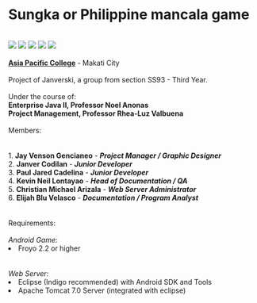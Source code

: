 # Sungka or Philippine mancala game #
<br>
<img src='https://lh4.googleusercontent.com/-LONJfekLB_s/T4ivTov5NaI/AAAAAAAAAGs/oz-DvBMvHlU/s640/Screenshot_2012-04-14-06-49-46.png' />
<img src='https://lh6.googleusercontent.com/-u9MmXAwBMIs/T4ivUUGUb9I/AAAAAAAAAGw/2EE4UdqQWac/s640/Screenshot_2012-04-14-06-49-53.png' />
<img src='https://lh6.googleusercontent.com/-tX53ArPqCFw/T4ivUvtvYkI/AAAAAAAAAG0/LfKoI0uH0BI/s800/Screenshot_2012-04-14-06-50-06.png' />
<img src='https://lh5.googleusercontent.com/-w0EWgu5srSk/T4ivWgeWapI/AAAAAAAAAHE/RnPGdUDsexQ/s800/Screenshot_2012-04-14-06-51-12.png' />
<img src='https://lh3.googleusercontent.com/-WZaYDfYDwmk/T4ivXZm9ZeI/AAAAAAAAAHI/Wg9-JljQWLE/s800/Screenshot_2012-04-14-06-51-26.png' />
<br><br>
<b><a href='http://www.apc.edu.ph'>Asia Pacific College</a></b> - Makati City<br><br>
Project of Janverski, a group from section SS93 -  Third Year.<br><br>
Under the course of:<br>
<b>Enterprise Java II, Professor Noel Anonas</b><br>
<b>Project Management, Professor Rhea-Luz Valbuena</b><br>
<br>
Members:<br>
<br><br>
1. <b>Jay Venson Gencianeo</b> - <b><i>Project Manager / Graphic Designer</i></b><br>
2. <b>Janver Codilan</b> - <b><i>Junior Developer</i></b><br>
3. <b>Paul Jared Cadelina</b> - <b><i>Junior Developer</i></b><br>
4. <b>Kevin Neil Lontayao</b> - <b><i>Head of Documentation / QA</i></b><br>
5. <b>Christian Michael Arizala</b> - <b><i>Web Server Administrator</i></b><br>
6. <b>Elijah Blu Velasco</b> - <b><i>Documentation / Program Analyst</i></b><br>
<br><br>
Requirements:<br><br>
<i>Android Game:</i>
<li> Froyo 2.2 or higher<br>
<br><br>
<i>Web Server:</i><br>
<li>Eclipse (Indigo recommended) with Android SDK and Tools<br>
<li>Apache Tomcat 7.0 Server (integrated with eclipse)